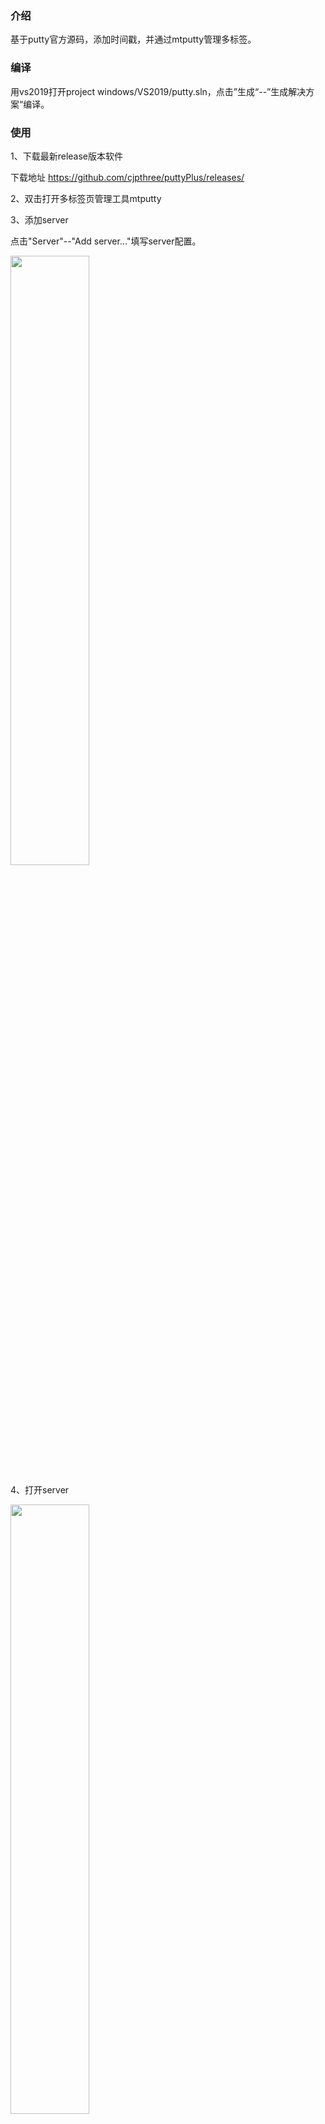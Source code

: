 ### 介绍

基于putty官方源码，添加时间戳，并通过mtputty管理多标签。

### 编译

用vs2019打开project windows/VS2019/putty.sln，点击”生成“--”生成解决方案“编译。

### 使用
1、下载最新release版本软件

下载地址 https://github.com/cjpthree/puttyPlus/releases/

2、双击打开多标签页管理工具mtputty

3、添加server

点击"Server"--"Add server..."填写server配置。

<img src="https://user-images.githubusercontent.com/7747428/126021422-f237a6c3-7714-48c7-8a46-4dc5b9fc7438.png" height="50%" width="50%" />

4、打开server

<img src="https://user-images.githubusercontent.com/7747428/126021532-41004469-1570-48bb-9bac-7614105666e7.png" height="50%" width="50%" />

5、设置保存日志

如果需要保存日志，如下设置：

点击"Run PuTTY Config"，导航到"Session"--"Logging"--"Session logging:"，选中"Printable output"。导航到"Session"，选中"Default Settings"，点击"Save"。

<img src="https://user-images.githubusercontent.com/7747428/126021606-4cd60e2b-df02-46f4-b8a2-fb7a1c259d35.png" height="50%" width="50%" />

### FAQ
https://github.com/cjpthree/puttyPlus/wiki/FAQ






